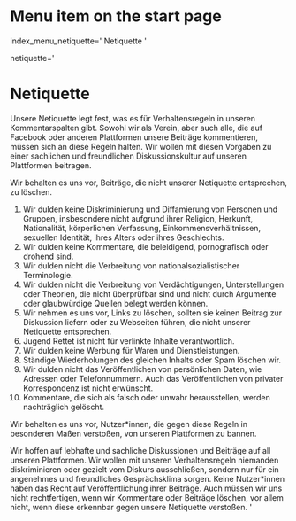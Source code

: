 # Menu item on the start page
index_menu_netiquette='
Netiquette
'

netiquette='
# Netiquette

Unsere Netiquette legt fest, was es für Verhaltensregeln in unseren Kommentarspalten gibt.
Sowohl wir als Verein, aber auch alle, die auf Facebook oder anderen Plattformen unsere Beiträge
kommentieren, müssen sich an diese Regeln halten. Wir wollen mit diesen Vorgaben zu einer
sachlichen und freundlichen Diskussionskultur auf unseren Plattformen beitragen.

Wir behalten es uns vor, Beiträge, die nicht unserer Netiquette entsprechen, zu löschen.

1. Wir dulden keine Diskriminierung und Diffamierung von Personen und Gruppen, insbesondere nicht aufgrund ihrer Religion, Herkunft, Nationalität, körperlichen Verfassung, Einkommensverhältnissen, sexuellen Identität, ihres Alters oder ihres Geschlechts.
2. Wir dulden keine Kommentare, die beleidigend, pornografisch oder drohend sind.
3. Wir dulden nicht die Verbreitung von nationalsozialistischer Terminologie.
4. Wir dulden nicht die Verbreitung von Verdächtigungen, Unterstellungen oder Theorien, die nicht überprüfbar sind und nicht durch Argumente oder glaubwürdige Quellen belegt werden können.
5. Wir nehmen es uns vor, Links zu löschen, sollten sie keinen Beitrag zur Diskussion liefern oder zu Webseiten führen, die nicht unserer Netiquette entsprechen.
6. Jugend Rettet ist nicht für verlinkte Inhalte verantwortlich.
7. Wir dulden keine Werbung für Waren und Dienstleistungen.
8. Ständige Wiederholungen des gleichen Inhalts oder Spam löschen wir.
9. Wir dulden nicht das Veröffentlichen von persönlichen Daten, wie Adressen oder Telefonnummern. Auch das Veröffentlichen von privater Korrespondenz ist nicht erwünscht.
10. Kommentare, die sich als falsch oder unwahr herausstellen, werden nachträglich gelöscht.

Wir behalten es uns vor, Nutzer*innen, die gegen diese Regeln in besonderen Maßen verstoßen,
von unseren Plattformen zu bannen.

Wir hoffen auf lebhafte und sachliche Diskussionen und Beiträge auf all unseren Plattformen. Wir
wollen mit unseren Verhaltensregeln niemanden diskriminieren oder gezielt vom Diskurs
ausschließen, sondern nur für ein angenehmes und freundliches Gesprächsklima sorgen.
Keine Nutzer*innen haben das Recht auf Veröffentlichung ihrer Beiträge. Auch müssen wir uns
nicht rechtfertigen, wenn wir Kommentare oder Beiträge löschen, vor allem nicht, wenn diese
erkennbar gegen unsere Netiquette verstoßen. 
'

